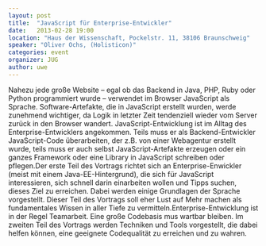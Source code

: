 ```yaml
---
layout: post
title:  "JavaScript für Enterprise-Entwickler"
date:   2013-02-28 19:00
location: "Haus der Wissenschaft, Pockelstr. 11, 38106 Braunschweig"
speaker: "Oliver Ochs, (Holisticon)"
categories: event
organizer: JUG
author: uwe
---
```

Nahezu jede große Website – egal ob das Backend in Java, PHP, Ruby oder Python programmiert wurde – verwendet im
Browser JavaScript als Sprache. Software-Artefakte, die in JavaScript erstellt wurden, werde zunehmend wichtiger, da
Logik in letzter Zeit tendenziell wieder vom Server zurück in den Browser wandert. JavaScript-Entwicklung ist im Alltag
des Enterprise-Entwicklers angekommen. Teils muss er als Backend-Entwickler JavaScript-Code überarbeiten, der z.B. von
einer Webagentur erstellt wurde, teils muss er auch selbst JavaScript-Artefakte erzeugen oder ein ganzes Framework oder
eine Library in JavaScript schreiben oder pflegen.Der erste Teil des Vortrags richtet sich an Enterprise-Enwickler
(meist mit einem Java-EE-Hintergrund), die sich für JavaScript interessieren, sich schnell darin einarbeiten wollen und
Tipps suchen, dieses Ziel zu erreichen. Dabei werden einige Grundlagen der Sprache vorgestellt. Dieser Teil des Vortrags
soll eher Lust auf Mehr machen als fundamentales Wissen in aller Tiefe zu vermitteln.Enterprise-Entwicklung ist in der
Regel Teamarbeit. Eine große Codebasis mus wartbar bleiben. Im zweiten Teil des Vortrags werden Techniken und Tools
vorgestellt, die dabei helfen können, eine geeignete Codequalität zu erreichen und zu wahren.
